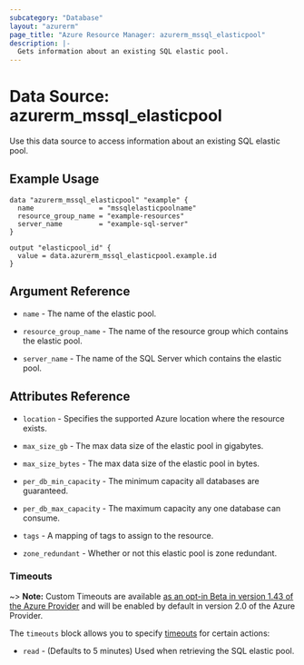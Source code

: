 ```yaml
---
subcategory: "Database"
layout: "azurerm"
page_title: "Azure Resource Manager: azurerm_mssql_elasticpool"
description: |-
  Gets information about an existing SQL elastic pool.
---
```


# Data Source: azurerm_mssql_elasticpool

Use this data source to access information about an existing SQL elastic pool.

## Example Usage

```hcl
data "azurerm_mssql_elasticpool" "example" {
  name                = "mssqlelasticpoolname"
  resource_group_name = "example-resources"
  server_name         = "example-sql-server"
}

output "elasticpool_id" {
  value = data.azurerm_mssql_elasticpool.example.id
}
```

## Argument Reference

* `name` - The name of the elastic pool.

* `resource_group_name` - The name of the resource group which contains the elastic pool.

* `server_name` - The name of the SQL Server which contains the elastic pool.

## Attributes Reference

* `location` - Specifies the supported Azure location where the resource exists.

* `max_size_gb` - The max data size of the elastic pool in gigabytes.
 
* `max_size_bytes` - The max data size of the elastic pool in bytes.

* `per_db_min_capacity` - The minimum capacity all databases are guaranteed.

* `per_db_max_capacity` - The maximum capacity any one database can consume.

* `tags` - A mapping of tags to assign to the resource.

* `zone_redundant` - Whether or not this elastic pool is zone redundant.

### Timeouts

~> **Note:** Custom Timeouts are available [as an opt-in Beta in version 1.43 of the Azure Provider](/docs/providers/azurerm/guides/2.0-beta.html) and will be enabled by default in version 2.0 of the Azure Provider.

The `timeouts` block allows you to specify [timeouts](https://www.terraform.io/docs/configuration/resources.html#timeouts) for certain actions:

* `read` - (Defaults to 5 minutes) Used when retrieving the SQL elastic pool.
